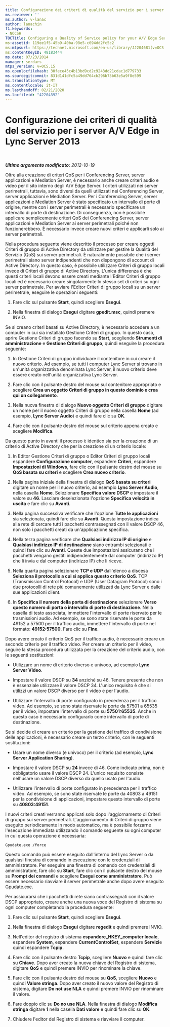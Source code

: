 ```yaml
---
title: Configurazione dei criteri di qualità del servizio per i server A/V Edge
ms.reviewer: ''
ms.author: v-lanac
author: lanachin
f1.keywords:
- NOCSH
TOCTitle: Configuring a Quality of Service policy for your A/V Edge Servers
ms:assetid: 119ee1f5-45b9-40ba-98e5-c694dd2fc5c2
ms:mtpsurl: https://technet.microsoft.com/en-us/library/JJ204681(v=OCS.15)
ms:contentKeyID: 48183444
ms.date: 07/23/2014
manager: serdars
mtps_version: v=OCS.15
ms.openlocfilehash: 30fece45c4b13bd9cd2c9243dd21cdac1d779733
ms.sourcegitcommit: 831d141dfc5a49dd764cb296b73b63e5a9f8e599
ms.translationtype: MT
ms.contentlocale: it-IT
ms.lasthandoff: 02/21/2020
ms.locfileid: "42204392"
---
```

<div data-xmlns="http://www.w3.org/1999/xhtml">

<div class="topic" data-xmlns="http://www.w3.org/1999/xhtml" data-msxsl="urn:schemas-microsoft-com:xslt" data-cs="https://msdn.microsoft.com/">

<div data-asp="https://msdn2.microsoft.com/asp">

# <a name="configuring-a-quality-of-service-policy-for-your-av-edge-servers-in-lync-server-2013"></a>Configurazione dei criteri di qualità del servizio per i server A/V Edge in Lync Server 2013

</div>

<div id="mainSection">

<div id="mainBody">

<span> </span>

_**Ultimo argomento modificato:** 2012-10-19_

Oltre alla creazione di criteri QoS per i Conferencing Server, server applicazioni e Mediation Server, è necessario anche creare criteri audio e video per il sito interno degli A/V Edge Server. I criteri utilizzati nei server perimetrali, tuttavia, sono diversi da quelli utilizzati nei Conferencing Server, server applicazioni e Mediation Server. Per i Conferencing Server, server applicazioni e Mediation Server è stato specificato un intervallo di porte di origine, mentre con i server perimetrali è necessario specificare un intervallo di porte di destinazione. Di conseguenza, non è possibile applicare semplicemente criteri QoS dei Conferencing Server, server applicazioni e Mediation Server ai server perimetrali poiché non funzionerebbero. È necessario invece creare nuovi criteri e applicarli solo ai server perimetrali.

Nella procedura seguente viene descritto il processo per creare oggetti Criteri di gruppo di Active Directory da utilizzare per gestire la Qualità del Servizio (QoS) sui server perimetrali. È naturalmente possibile che i server perimetrali siano server indipendenti che non dispongono di account di Active Directory. In questo caso, è possibile utilizzare Criteri di gruppo locali invece di Criteri di gruppo di Active Directory. L'unica differenza è che questi criteri locali devono essere creati mediante l'Editor Criteri di gruppo locali ed è necessario creare singolarmente lo stesso set di criteri su ogni server perimetrale. Per avviare l'Editor Criteri di gruppo locali su un server perimetrale, eseguire le operazioni seguenti:

1.  Fare clic sul pulsante **Start**, quindi scegliere **Esegui**.

2.  Nella finestra di dialogo **Esegui** digitare **gpedit.msc**, quindi premere INVIO.

Se si creano criteri basati su Active Directory, è necessario accedere a un computer in cui sia installato Gestione Criteri di gruppo. In questo caso, aprire Gestione Criteri di gruppo facendo su **Start**, scegliendo **Strumenti di amministrazione** e **Gestione Criteri di gruppo**, quindi eseguire la procedura seguente:

1.  In Gestione Criteri di gruppo individuare il contenitore in cui creare il nuovo criterio. Ad esempio, se tutti i computer Lync Server si trovano in un'unità organizzativa denominata Lync Server, il nuovo criterio deve essere creato nell'unità organizzativa Lync Server.

2.  Fare clic con il pulsante destro del mouse sul contenitore appropriato e scegliere **Crea un oggetto Criteri di gruppo in questo dominio e crea qui un collegamento**.

3.  Nella nuova finestra di dialogo **Nuovo oggetto Criteri di gruppo** digitare un nome per il nuovo oggetto Criteri di gruppo nella casella **Nome** (ad esempio, **Lync Server Audio**) e quindi fare clic su **OK**.

4.  Fare clic con il pulsante destro del mouse sul criterio appena creato e scegliere **Modifica**.

Da questo punto in avanti il processo è identico sia per la creazione di un criterio di Active Directory che per la creazione di un criterio locale:

1.  In Editor Gestione Criteri di gruppo o Editor Criteri di gruppo locali espandere **Configurazione computer**, espandere **Criteri**, espandere **Impostazioni di Windows**, fare clic con il pulsante destro del mouse su **QoS basata su criteri** e scegliere **Crea nuovo criterio**.

2.  Nella pagina iniziale della finestra di dialogo **QoS basata su criteri** digitare un nome per il nuovo criterio, ad esempio **Lync Server Audio**, nella casella **Nome**. Selezionare **Specifica valore DSCP** e impostare il valore su **46**. Lasciare deselezionata l'opzione **Specifica velocità in uscita** e fare clic su **Avanti**.

3.  Nella pagina successiva verificare che l'opzione **Tutte le applicazioni** sia selezionata, quindi fare clic su **Avanti**. Questa impostazione indica alla rete di cercare tutti i pacchetti contrassegnati con il valore DSCP 46, non solo i pacchetti creati da un'applicazione specifica.

4.  Nella terza pagina verificare che **Qualsiasi indirizzo IP di origine** e **Qualsiasi indirizzo IP di destinazione** siano entrambi selezionati e quindi fare clic su **Avanti**. Queste due impostazioni assicurano che i pacchetti vengano gestiti indipendentemente dal computer (indirizzo IP) che li invia e dal computer (indirizzo IP) che li riceve.

5.  Nella quarta pagina selezionare **TCP e UDP** dall'elenco a discesa **Seleziona il protocollo a cui si applica questo criterio QoS**. TCP (Transmission Control Protocol) e UDP (User Datagram Protocol) sono i due protocolli di rete più comunemente utilizzati da Lync Server e dalle sue applicazioni client.

6.  In **Specifica il numero della porta di destinazione** selezionare **Verso questo numero di porta o intervallo di porte di destinazione**. Nella casella di testo associata, immettere l'intervallo di porte riservato per le trasmissioni audio. Ad esempio, se sono state riservate le porte da 49152 a 57500 per il traffico audio, immettere l'intervallo di porte nel formato: **49152:57500**. Fare clic su **Fine**.

Dopo avere creato il criterio QoS per il traffico audio, è necessario creare un secondo criterio per il traffico video. Per creare un criterio per il video, seguire la stessa procedura utilizzata per la creazione del criterio audio, con le seguenti sostituzioni:

  - Utilizzare un nome di criterio diverso e univoco, ad esempio **Lync Server Video**.

  - Impostare il valore DSCP su **34** anziché su 46. Tenere presente che non è essenziale utilizzare il valore DSCP 34. L'unico requisito è che si utilizzi un valore DSCP diverso per il video e per l'audio.

  - Utilizzare l'intervallo di porte configurato in precedenza per il traffico video. Ad esempio, se sono state riservate le porte da 57501 a 65535 per il video, impostare l'intervallo di porte su **57501:65535**. Anche in questo caso è necessario configurarlo come intervallo di porte di destinazione.

Se si decide di creare un criterio per la gestione del traffico di condivisione delle applicazioni, è necessario creare un terzo criterio, con le seguenti sostituzioni:

  - Usare un nome diverso (e univoco) per il criterio (ad esempio, **Lync Server Application Sharing**).

  - Impostare il valore DSCP su **24** invece di 46. Come indicato prima, non è obbligatorio usare il valore DSCP 24. L'unico requisito consiste nell'usare un valore DSCP diverso da quello usato per l'audio.

  - Utilizzare l'intervallo di porte configurato in precedenza per il traffico video. Ad esempio, se sono state riservate le porte da 40803 a 49151 per la condivisione di applicazioni, impostare questo intervallo di porte su **40803:49151**.

I nuovi criteri creati verranno applicati solo dopo l'aggiornamento di Criteri di gruppo sui server perimetrali. L'aggiornamento di Criteri di gruppo viene eseguito periodicamente in modo automatico, ma è possibile forzarne l'esecuzione immediata utilizzando il comando seguente su ogni computer in cui questa operazione è necessaria:

    Gpudate.exe /force

Questo comando può essere eseguito dall'interno del Lync Server o da qualsiasi finestra di comando in esecuzione con le credenziali di amministratore. Per eseguire una finestra di comando con credenziali di amministratore, fare clic su **Start**, fare clic con il pulsante destro del mouse su **Prompt dei comandi** e scegliere **Esegui come amministratore**. Può essere necessario riavviare il server perimetrale anche dopo avere eseguito Gpudate.exe.

Per assicurarsi che i pacchetti di rete siano contrassegnati con il valore DSCP appropriato, creare anche una nuova voce del Registro di sistema su ogni computer completando la procedura seguente:

1.  Fare clic sul pulsante **Start**, quindi scegliere **Esegui**.

2.  Nella finestra di dialogo **Esegui** digitare **regedit** e quindi premere INVIO.

3.  Nell'editor del registro di sistema **espandere\_HKEY\_computer locale**, espandere **System**, espandere **CurrentControlSet**, espandere **Servizi**e quindi espandere **Tcpip**.

4.  Fare clic con il pulsante destro **Tcpip**, scegliere **Nuovo** e quindi fare clic su **Chiave**. Dopo aver creato la nuova chiave del Registro di sistema, digitare **QoS** e quindi premere INVIO per rinominare la chiave.

5.  Fare clic con il pulsante destro del mouse su **QoS**, scegliere **Nuovo** e quindi **Valore stringa**. Dopo aver creato il nuovo valore del Registro di sistema, digitare **Do not use NLA** e quindi premere INVIO per rinominare il valore.

6.  Fare doppio clic su **Do no use NLA**. Nella finestra di dialogo **Modifica stringa** digitare **1** nella casella **Dati valore** e quindi fare clic su **OK**.

7.  Chiudere l'editor del Registro di sistema e riavviare il computer.

</div>

<span> </span>

</div>

</div>

</div>

